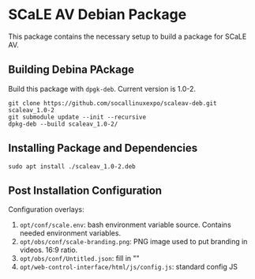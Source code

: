 # SCaLE AV Debian Package

This package contains the necessary setup to build a package for SCaLE AV.

## Building Debina PAckage

Build this package with `dpgk-deb`.  Current version is 1.0-2.

```
git clone https://github.com/socallinuxexpo/scaleav-deb.git scaleav_1.0-2 
git submodule update --init --recursive
dpkg-deb --build scaleav_1.0-2/
```

## Installing Package and Dependencies

```
sudo apt install ./scaleav_1.0-2.deb
```

## Post Installation Configuration

Configuration overlays:

1. `opt/conf/scale.env`: bash environment variable source. Contains needed environment variables.
2. `opt/obs/conf/scale-branding.png`: PNG image used to put branding in videos. 16:9 ratio.
3. `opt/obs/conf/Untitled.json`: fill in "<INSERT-CAMERA-FEED-URL>"
4. `opt/web-control-interface/html/js/config.js`: standard config JS


